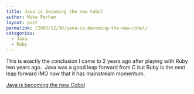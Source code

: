```yaml
---
title: Java is becoming the new Cobol
author: Mike Perham
layout: post
permalink: /2007/12/30/java-is-becoming-the-new-cobol/
categories:
  - Java
  - Ruby
---
```

This is exactly the conclusion I came to 2 years ago after playing with Ruby two years ago.  Java was a good leap forward from C but Ruby is the next leap forward IMO now that it has mainstream momentum.

[Java is becoming the new Cobol ][1]

 [1]: http://www.infoworld.com/article/07/12/28/52FE-underreported-java_1.html